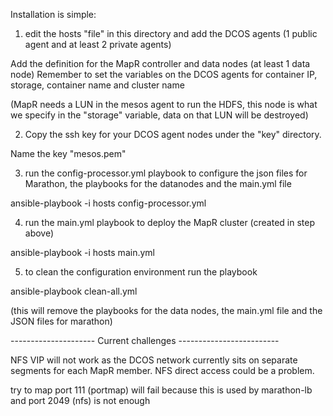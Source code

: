 Installation is simple:

1) edit the hosts "file" in this directory and add the DCOS agents 
(1 public agent and at least 2 private agents) 

Add the definition for the MapR controller and data nodes (at least 1 data node) 
Remember to set the variables on the DCOS agents for container IP, storage,
container name and cluster name

(MapR needs a LUN in the mesos agent to run the HDFS, this node is what we
specify in the "storage" variable, data on that LUN will be destroyed)


2) Copy the ssh key for your DCOS agent nodes under the "key" directory. 

Name the key "mesos.pem"

3) run the config-processor.yml playbook to configure the json files for Marathon, the playbooks for the datanodes and the main.yml file

ansible-playbook -i hosts config-processor.yml

4) run the main.yml playbook to deploy the MapR cluster (created in step above)

ansible-playbook -i hosts main.yml

5) to clean the configuration environment run the playbook

ansible-playbook clean-all.yml

(this will remove the playbooks for the data nodes, the main.yml file and the JSON files for marathon)



--------------------- Current challenges -------------------------

NFS VIP will not work as the DCOS network currently sits on separate segments for each MapR member.   NFS direct access could be a problem.

try to map port 111 (portmap) will fail because this is used by marathon-lb
and port 2049 (nfs) is not enough
